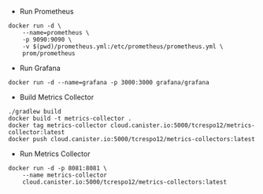 * Run Prometheus
```shell script
docker run -d \
    --name=prometheus \
    -p 9090:9090 \
    -v $(pwd)/prometheus.yml:/etc/prometheus/prometheus.yml \
    prom/prometheus
```
* Run Grafana
```shell script
docker run -d --name=grafana -p 3000:3000 grafana/grafana
```
* Build Metrics  Collector
```shell script
./gradlew build
docker build -t metrics-collector .
docker tag metrics-collector cloud.canister.io:5000/tcrespo12/metrics-collector:latest
docker push cloud.canister.io:5000/tcrespo12/metrics-collectors:latest
```
* Run Metrics  Collector
```shell script
docker run -d -p 8081:8081 \
    --name metrics-collector
    cloud.canister.io:5000/tcrespo12/metrics-collectors:latest
```